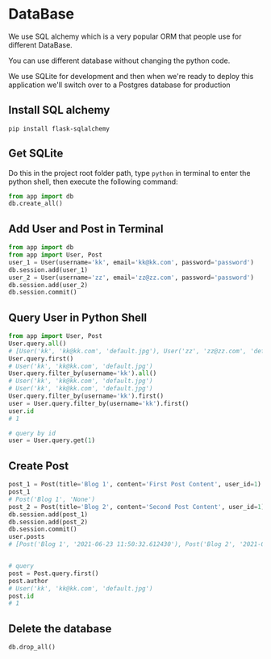 # DataBase

We use SQL alchemy which is a very popular ORM that people use for different DataBase.

You can use different database without changing the python code.

We use SQLite for development and then when we're ready to deploy this application we'll switch over to a Postgres database for production

## Install SQL alchemy

```
pip install flask-sqlalchemy
```

## Get SQLite
Do this in the project root folder path, type ```python``` in terminal to enter the python shell, then execute the following command:
```python
from app import db
db.create_all()
```

## Add User and Post in Terminal
```python
from app import db
from app import User, Post
user_1 = User(username='kk', email='kk@kk.com', password='password')
db.session.add(user_1)
user_2 = User(username='zz', email='zz@zz.com', password='password')
db.session.add(user_2)
db.session.commit()
```

## Query User in Python Shell
```python
from app import User, Post
User.query.all()
# [User('kk', 'kk@kk.com', 'default.jpg'), User('zz', 'zz@zz.com', 'default.jpg')]
User.query.first()
# User('kk', 'kk@kk.com', 'default.jpg')
User.query.filter_by(username='kk').all()
# User('kk', 'kk@kk.com', 'default.jpg')
# User('kk', 'kk@kk.com', 'default.jpg')
User.query.filter_by(username='kk').first()
user = User.query.filter_by(username='kk').first()
user.id
# 1

# query by id
user = User.query.get(1)
```

## Create Post
```python
post_1 = Post(title='Blog 1', content='First Post Content', user_id=1)
post_1
# Post('Blog 1', 'None')
post_2 = Post(title='Blog 2', content='Second Post Content', user_id=1)
db.session.add(post_1)
db.session.add(post_2)
db.session.commit()
user.posts
# [Post('Blog 1', '2021-06-23 11:50:32.612430'), Post('Blog 2', '2021-06-23 11:50:32.616048')]


# query
post = Post.query.first()
post.author
# User('kk', 'kk@kk.com', 'default.jpg')
post.id
# 1

```

## Delete the database
```python
db.drop_all()
```